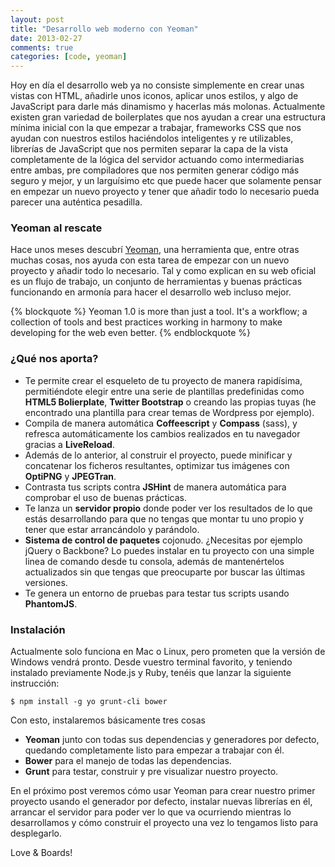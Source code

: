 ```yaml
---
layout: post
title: "Desarrollo web moderno con Yeoman"
date: 2013-02-27
comments: true
categories: [code, yeoman]
---
```


Hoy en día el desarrollo web ya no consiste simplemente en crear unas vistas con HTML, añadirle unos iconos, aplicar unos estilos, y algo de JavaScript para darle más dinamismo y hacerlas más molonas. Actualmente existen gran variedad de boilerplates que nos ayudan a crear una estructura mínima inicial con la que empezar a trabajar, frameworks CSS que nos ayudan con nuestros estilos haciéndolos inteligentes y re utilizables, librerías de JavaScript que nos permiten separar la capa de la vista completamente de la lógica del servidor actuando como intermediarias entre ambas, pre compiladores que nos permiten generar código más seguro y mejor, y un larguísimo etc que puede hacer que solamente pensar en empezar un nuevo proyecto y tener que añadir todo lo necesario pueda parecer una auténtica pesadilla.

<!--more-->

### Yeoman al rescate ###

Hace unos meses descubrí <a href="http://yeoman.io/" title="Modern Workflows For Modern Webapps" target="_blank">Yeoman</a>, una herramienta que, entre otras muchas cosas, nos ayuda con esta tarea de empezar con un nuevo proyecto y añadir todo lo necesario.
Tal y como explican en su web oficial es un flujo de trabajo, un conjunto de herramientas y buenas prácticas funcionando en armonía para hacer el desarrollo web incluso mejor.

{% blockquote %}
Yeoman 1.0 is more than just a tool. It's a workflow; a collection of tools and best practices working in harmony to make developing for the web even better.
{% endblockquote %}

### ¿Qué nos aporta? ###

* Te permite crear el esqueleto de tu proyecto de manera rapidísima, permitiéndote elegir entre una serie de plantillas predefinidas como **HTML5 Bolierplate**, **Twitter Bootstrap** o creando las propias tuyas (he encontrado una plantilla para crear temas de Wordpress por ejemplo).
* Compila de manera automática **Coffeescript** y **Compass** (sass), y refresca automáticamente los cambios realizados en tu navegador gracias a **LiveReload**.
* Además de lo anterior, al construir el proyecto, puede minificar y concatenar los ficheros resultantes, optimizar tus imágenes con **OptiPNG** y **JPEGTran**.
* Contrasta tus scripts contra **JSHint** de manera automática para comprobar el uso de buenas prácticas.
* Te lanza un **servidor propio** donde poder ver los resultados de lo que estás desarrollando para que no tengas que montar tu uno propio y tener que estar arrancándolo y parándolo.
* **Sistema de control de paquetes** cojonudo. ¿Necesitas por ejemplo jQuery o Backbone? Lo puedes instalar en tu proyecto con una simple linea de comando desde tu consola, además de mantenértelos actualizados sin que tengas que preocuparte por buscar las últimas versiones.
* Te genera un entorno de pruebas para testar tus scripts usando **PhantomJS**.

### Instalación ###

Actualmente solo funciona en Mac o Linux, pero prometen que la versión de Windows vendrá pronto. Desde vuestro terminal favorito, y teniendo instalado previamente Node.js y Ruby, tenéis que lanzar la siguiente instrucción:

    $ npm install -g yo grunt-cli bower

Con esto, instalaremos básicamente tres cosas

* **Yeoman** junto con todas sus dependencias y generadores por defecto, quedando completamente listo para empezar a trabajar con él.
* **Bower** para el manejo de todas las dependencias.
* **Grunt** para testar, construir y pre visualizar nuestro proyecto.

En el próximo post veremos cómo usar Yeoman para crear nuestro primer proyecto usando el generador por defecto, instalar nuevas librerías en él, arrancar el servidor para poder ver lo que va ocurriendo mientras lo desarrollamos y cómo construir el proyecto una vez lo tengamos listo para desplegarlo.

Love & Boards!
